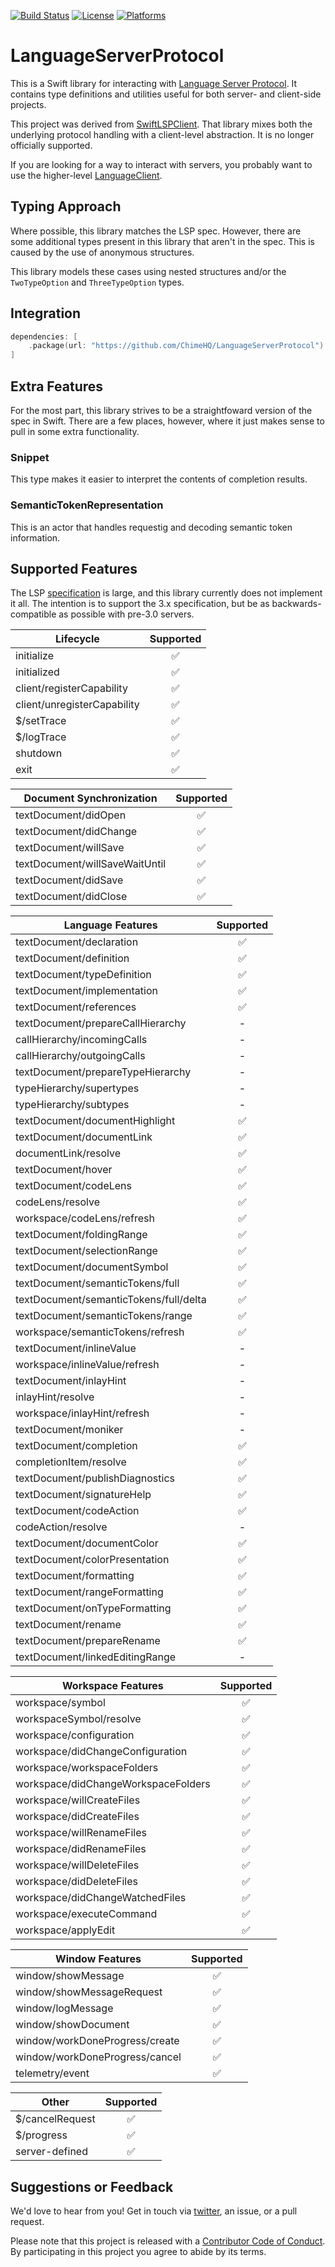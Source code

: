 [![Build Status][build status badge]][build status]
[![License][license badge]][license]
[![Platforms][platforms badge]][platforms]

# LanguageServerProtocol

This is a Swift library for interacting with [Language Server Protocol](https://microsoft.github.io/language-server-protocol/). It contains type definitions and utilities useful for both server- and client-side projects.

This project was derived from [SwiftLSPClient](https://github.com/ChimeHQ/SwiftLSPClient). That library mixes both the underlying protocol handling with a client-level abstraction. It is no longer officially supported.

If you are looking for a way to interact with servers, you probably want to use the higher-level [LanguageClient](https://github.com/ChimeHQ/LanguageClient).

## Typing Approach

Where possible, this library matches the LSP spec. However, there are some additional types present in this library that aren't in the spec. This is caused by the use of anonymous structures.

This library models these cases using nested structures and/or the `TwoTypeOption` and `ThreeTypeOption` types.

## Integration

```swift
dependencies: [
    .package(url: "https://github.com/ChimeHQ/LanguageServerProtocol")
]
```

## Extra Features

For the most part, this library strives to be a straightfoward version of the spec in Swift. There are a few places, however, where it just makes sense to pull in some extra functionality.

### Snippet

This type makes it easier to interpret the contents of completion results.

### SemanticTokenRepresentation

This is an actor that handles requestig and decoding semantic token information.

## Supported Features

The LSP [specification](https://microsoft.github.io/language-server-protocol/specification) is large, and this library currently does not implement it all. The intention is to support the 3.x specification, but be as backwards-compatible as possible with pre-3.0 servers. 

| Lifecycle | Supported |
| ----------|:---------:|
| initialize | ✅ |
| initialized | ✅ |
| client/registerCapability | ✅ |
| client/unregisterCapability | ✅ |
| $/setTrace | ✅ |
| $/logTrace | ✅ |
| shutdown | ✅ |
| exit | ✅ |

| Document Synchronization | Supported |
| -------------------------|:---------:|
| textDocument/didOpen | ✅ |
| textDocument/didChange | ✅ |
| textDocument/willSave | ✅ |
| textDocument/willSaveWaitUntil | ✅ |
| textDocument/didSave | ✅ |
| textDocument/didClose | ✅ |

| Language Features  | Supported |
| -------------------|:---------:|
| textDocument/declaration | ✅ |
| textDocument/definition | ✅ |
| textDocument/typeDefinition | ✅ |
| textDocument/implementation | ✅ |
| textDocument/references | ✅  |
| textDocument/prepareCallHierarchy | - |
| callHierarchy/incomingCalls | - |
| callHierarchy/outgoingCalls | - |
| textDocument/prepareTypeHierarchy | - |
| typeHierarchy/supertypes | - |
| typeHierarchy/subtypes | - |
| textDocument/documentHighlight | ✅ |
| textDocument/documentLink | ✅ |
| documentLink/resolve | ✅ |
| textDocument/hover | ✅ |
| textDocument/codeLens | ✅ |
| codeLens/resolve | ✅ |
| workspace/codeLens/refresh | ✅ |
| textDocument/foldingRange | ✅ |
| textDocument/selectionRange | ✅ |
| textDocument/documentSymbol | ✅ |
| textDocument/semanticTokens/full | ✅ |
| textDocument/semanticTokens/full/delta | ✅ |
| textDocument/semanticTokens/range | ✅ |
| workspace/semanticTokens/refresh | ✅ |
| textDocument/inlineValue | - |
| workspace/inlineValue/refresh | - |
| textDocument/inlayHint | - |
| inlayHint/resolve | - |
| workspace/inlayHint/refresh | - |
| textDocument/moniker | - |
| textDocument/completion | ✅ |
| completionItem/resolve | ✅ |
| textDocument/publishDiagnostics | ✅ |
| textDocument/signatureHelp | ✅ |
| textDocument/codeAction | ✅ |
| codeAction/resolve | - |
| textDocument/documentColor | ✅ |
| textDocument/colorPresentation | ✅ |
| textDocument/formatting | ✅ |
| textDocument/rangeFormatting | ✅ |
| textDocument/onTypeFormatting | ✅ |
| textDocument/rename | ✅ |
| textDocument/prepareRename | ✅ |
| textDocument/linkedEditingRange | - |

| Workspace Features | Supported |
| -------------------|:---------:|
| workspace/symbol | ✅ |
| workspaceSymbol/resolve | ✅ |
| workspace/configuration | ✅ |
| workspace/didChangeConfiguration | ✅ |
| workspace/workspaceFolders | ✅ |
| workspace/didChangeWorkspaceFolders | ✅ |
| workspace/willCreateFiles | ✅ |
| workspace/didCreateFiles | ✅ |
| workspace/willRenameFiles | ✅ |
| workspace/didRenameFiles | ✅ |
| workspace/willDeleteFiles | ✅ |
| workspace/didDeleteFiles | ✅ |
| workspace/didChangeWatchedFiles | ✅ |
| workspace/executeCommand | ✅ |
| workspace/applyEdit | ✅ |

| Window Features | Supported |
| ----------------|:---------:|
| window/showMessage | ✅ |
| window/showMessageRequest | ✅ |
| window/logMessage | ✅ |
| window/showDocument | ✅ |
| window/workDoneProgress/create | ✅ |
| window/workDoneProgress/cancel | ✅ |
| telemetry/event | ✅ |

| Other | Supported |
| ------|:---------:|
| $/cancelRequest | ✅ |
| $/progress | ✅ |
| server-defined | ✅ |

## Suggestions or Feedback

We'd love to hear from you! Get in touch via [twitter](https://twitter.com/chimehq), an issue, or a pull request.

Please note that this project is released with a [Contributor Code of Conduct](CODE_OF_CONDUCT.md). By participating in this project you agree to abide by its terms.

[build status]: https://github.com/ChimeHQ/LanguageServerProtocol/actions
[build status badge]: https://github.com/ChimeHQ/LanguageServerProtocol/workflows/CI/badge.svg
[license]: https://opensource.org/licenses/BSD-3-Clause
[license badge]: https://img.shields.io/github/license/ChimeHQ/LanguageServerProtocol
[platforms]: https://swiftpackageindex.com/ChimeHQ/LanguageServerProtocol
[platforms badge]: https://img.shields.io/endpoint?url=https%3A%2F%2Fswiftpackageindex.com%2Fapi%2Fpackages%2FChimeHQ%2FLanguageServerProtocol%2Fbadge%3Ftype%3Dplatforms
